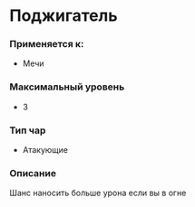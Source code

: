 # Поджигатель

### Применяется к:

* Мечи

### Максимальный уровень&#x20;

* 3

### Тип чар

* Атакующие

### Описание&#x20;

Шанс наносить больше урона если вы в огне

